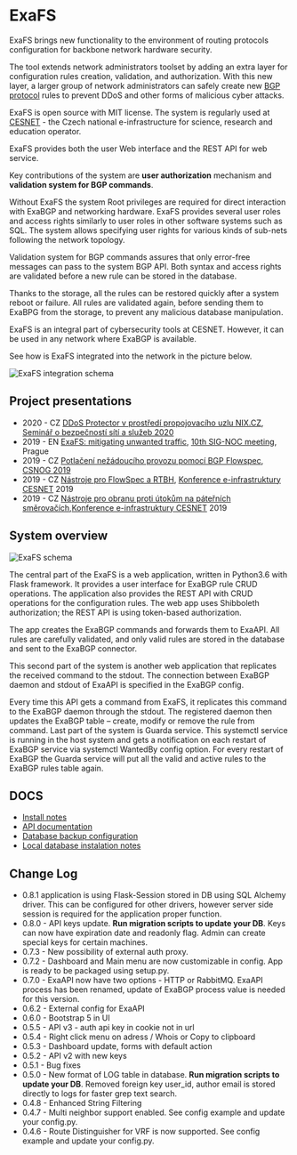 # ExaFS
ExaFS brings new functionality to the environment of routing protocols configuration for backbone network hardware security. 

The tool extends network administrators toolset by adding an extra layer for configuration rules creation, validation, and authorization. With this new layer, a larger group of network administrators can safely create new
 [BGP protocol](https://github.com/Exa-Networks/exabgp) rules to prevent DDoS and other forms of malicious cyber attacks. 

ExaFS is open source with MIT license. The system is regularly used at [CESNET](https://www.cesnet.cz/) - the Czech national e-infrastructure for science, research and education operator.

ExaFS provides both the user Web interface and the REST API for web service. 

Key contributions of the system are **user authorization** mechanism and **validation system for BGP commands**.

Without ExaFS the system Root privileges are required for direct interaction with ExaBGP and networking hardware. ExaFS provides several user roles and access rights similarly to user roles in other software systems such as SQL. The system allows specifying user rights for various kinds of sub-nets following the network topology.

Validation system for BGP commands assures that only error-free messages can pass to the system BGP API. Both syntax and access rights are validated before a new rule can be stored in the database.

Thanks to the storage, all the rules can be restored quickly after a system reboot or failure. All rules are validated again, before sending them to ExaBPG from the storage, to prevent any malicious database manipulation.

ExaFS is an integral part of cybersecurity tools at CESNET. However, it can be used in any network where ExaBGP is available.

See how is ExaFS integrated into the network in the picture below. 


![ExaFS integration schema](./docs/schema.png)

## Project presentations

* 2020 - CZ [DDoS Protector v prostředí propojovacího uzlu NIX.CZ](https://www.cesnet.cz/wp-content/uploads/2020/02/DDP_v_NIX.pdf), [Seminář o bezpečností sítí a služeb 2020](https://www.cesnet.cz/akce/bss20/)
* 2019 - EN [ExaFS: mitigating unwanted traffic](https://xn--ondej-kcb.caletka.cz/dl/slidy/20191113-SIGNOC-ExaFS.pdf), [10th SIG-NOC meeting](https://wiki.geant.org/display/SIGNOC/10th+SIG-NOC+meeting), Prague
* 2019 - CZ [Potlačení nežádoucího provozu pomocí BGP Flowspec](https://indico.csnog.eu/event/6/contributions/64/attachments/35/61/CESNET-FlowSpec-CSNOG.pdf), [CSNOG 2019](https://indico.csnog.eu/event/6/overview) 
* 2019 - CZ [Nástroje pro FlowSpec a RTBH](https://konference.cesnet.cz/prezentace2019/sal1/3_Adamec.pdf), [Konference e-infrastruktury CESNET](https://konference.cesnet.cz/) 2019
* 2019 - CZ [Nástroje pro obranu proti útokům na páteřních směrovačích](https://konference.cesnet.cz/prezentace2019/sal1/3_Verich.pdf),[Konference e-infrastruktury CESNET](https://konference.cesnet.cz/) 2019


## System overview

![ExaFS schema](./docs/app_schema_en.png)

The central part of the ExaFS is a web application, written in Python3.6 with Flask framework. It provides a user interface for ExaBGP rule CRUD operations. The application also provides the REST API with CRUD operations for the configuration rules. The web app uses Shibboleth authorization; the REST API is using token-based authorization. 

The app creates the ExaBGP commands and forwards them to ExaAPI. All rules are carefully validated, and only valid rules are stored in the database and sent to the ExaBGP connector.
 
This second part of the system is another web application that replicates the received command to the stdout. The connection between ExaBGP daemon and stdout of ExaAPI is specified in the ExaBGP config. 
 
Every time this API gets a command from ExaFS, it replicates this command to the ExaBGP daemon through the stdout. The registered daemon then updates the ExaBGP table – create, modify or remove the rule from command.
Last part of the system is Guarda service. This systemctl service is running in the host system and gets a notification on each restart of ExaBGP service via systemctl WantedBy config option. For every restart of ExaBGP the Guarda service will put all the valid and active rules to the ExaBGP rules table again.

## DOCS
* [Install notes](./docs/INSTALL.md)
* [API documentation ](https://exafs.docs.apiary.io/#)
* [Database backup configuration](./docs/DB_BACKUP.md)
* [Local database instalation notes](./docs/DB_LOCAL.md)

## Change Log
- 0.8.1 application is using Flask-Session stored in DB using SQL Alchemy driver. This can be configured for other
drivers, however server side session is required for the application proper function.
- 0.8.0 - API keys update.  **Run migration scripts to update your DB**.  Keys can now have expiration date and readonly flag. Admin can create special keys for certain machines.
- 0.7.3 - New possibility of external auth proxy. 
- 0.7.2 - Dashboard and Main menu are now customizable in config. App is ready to be packaged using setup.py.
- 0.7.0 - ExaAPI now have two options - HTTP or RabbitMQ. ExaAPI process has been renamed, update of ExaBGP process value is needed for this version.
- 0.6.2 - External config for ExaAPI 
- 0.6.0 - Bootstrap 5 in UI
- 0.5.5 - API v3 - auth api key in cookie not in url
- 0.5.4 - Right click menu on adress / Whois or Copy to clipboard
- 0.5.3 - Dashboard update, forms with default action
- 0.5.2 - API v2 with new keys 
- 0.5.1 - Bug fixes
- 0.5.0 - New format of LOG table in database. **Run migration scripts to update your DB**. Removed foreign key user_id, author email is stored directly to logs for faster grep text search.
- 0.4.8 - Enhanced String Filtering
- 0.4.7 - Multi neighbor support enabled. See config example and update your config.py. 
- 0.4.6 - Route Distinguisher for VRF is now supported. See config example and update your config.py. 
